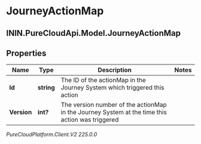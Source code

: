 # JourneyActionMap

## ININ.PureCloudApi.Model.JourneyActionMap

## Properties

|Name | Type | Description | Notes|
|------------ | ------------- | ------------- | -------------|
| **Id** | **string** | The ID of the actionMap in the Journey System which triggered this action | |
| **Version** | **int?** | The version number of the actionMap in the Journey System at the time this action was triggered | |



_PureCloudPlatform.Client.V2 225.0.0_
